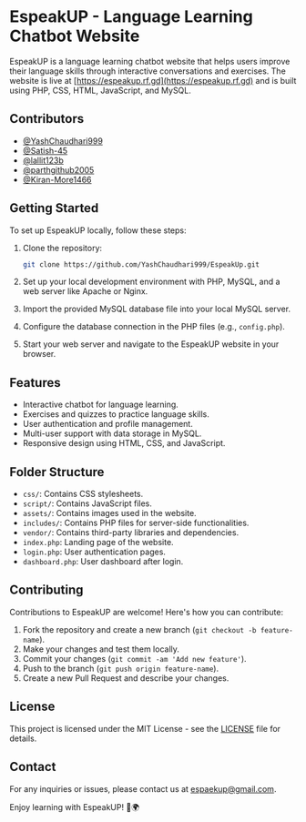 # EspeakUP - Language Learning Chatbot Website

EspeakUP is a language learning chatbot website that helps users improve their language skills through interactive conversations and exercises. The website is live at [https://espeakup.rf.gd](https://espeakup.rf.gd) and is built using PHP, CSS, HTML, JavaScript, and MySQL.

## Contributors

- [@YashChaudhari999](https://github.com/YashChaudhari999)
- [@Satish-45](https://github.com/Satish-45)
- [@lallit123b](https://github.com/lallit123b)
- [@parthgithub2005](https://github.com/parthgithub2005)
- [@Kiran-More1466](https://github.com/Kiran-More1466)

## Getting Started

To set up EspeakUP locally, follow these steps:

1. Clone the repository:

   ```bash
   git clone https://github.com/YashChaudhari999/EspeakUp.git
   ```

2. Set up your local development environment with PHP, MySQL, and a web server like Apache or Nginx.

3. Import the provided MySQL database file into your local MySQL server.

4. Configure the database connection in the PHP files (e.g., `config.php`).

5. Start your web server and navigate to the EspeakUP website in your browser.

## Features

- Interactive chatbot for language learning.
- Exercises and quizzes to practice language skills.
- User authentication and profile management.
- Multi-user support with data storage in MySQL.
- Responsive design using HTML, CSS, and JavaScript.

## Folder Structure

- `css/`: Contains CSS stylesheets.
- `script/`: Contains JavaScript files.
- `assets/`: Contains images used in the website.
- `includes/`: Contains PHP files for server-side functionalities.
- `vendor/`: Contains third-party libraries and dependencies.
- `index.php`: Landing page of the website.
- `login.php`: User authentication pages.
- `dashboard.php`: User dashboard after login.

## Contributing

Contributions to EspeakUP are welcome! Here's how you can contribute:

1. Fork the repository and create a new branch (`git checkout -b feature-name`).
2. Make your changes and test them locally.
3. Commit your changes (`git commit -am 'Add new feature'`).
4. Push to the branch (`git push origin feature-name`).
5. Create a new Pull Request and describe your changes.

## License

This project is licensed under the MIT License - see the [LICENSE](LICENSE) file for details.

## Contact

For any inquiries or issues, please contact us at [espaekup@gmail.com](mailto:espaekup@gmail.com).

Enjoy learning with EspeakUP! 🚀🌍
